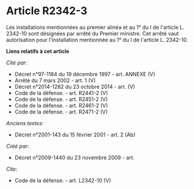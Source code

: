 # Article R2342-3

Les installations mentionnées au premier alinéa et au 1° du I de l'article L. 2342-10 sont désignées par arrêté du Premier
ministre. Cet arrêté vaut autorisation pour l'installation mentionnée au 1° du I de l'article L. 2342-10.

**Liens relatifs à cet article**

_Cité par_:

  - Décret n°97-1184 du 19 décembre 1997 - art. ANNEXE (V)
  - Arrêté du 7 mars 2002 - art. 1 (V)
  - Décret n°2014-1282 du 23 octobre 2014 - art. (V)
  - Code de la défense. - art. R2441-2 (V)
  - Code de la défense. - art. R2451-2 (V)
  - Code de la défense. - art. R2461-2 (V)
  - Code de la défense. - art. R2471-2 (V)

_Anciens textes_:

  - Décret n°2001-143 du 15 février 2001 - art. 2 (Ab)

_Créé par_:

  - Décret n°2009-1440 du 23 novembre 2009 - art.

_Cite_:

  - Code de la défense. - art. L2342-10 (V)
